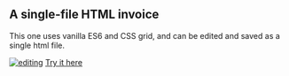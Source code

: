 ## A single-file HTML invoice
This one uses vanilla ES6 and CSS grid, and can be edited and saved as a single html file.

[![editing](https://jleopore.github.io/Portable-Invoice/screenshots/edit.png "Click to edit!")](https://jleopore.github.io/Portable-Invoice/Portable-Invoice.html)
[Try it here](https://jleopore.github.io/Portable-Invoice/Portable-Invoice.html)
